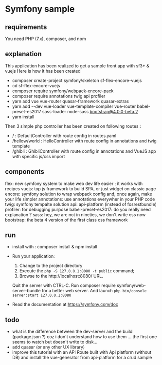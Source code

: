 # Symfony sample

## requirements

You need PHP (7.x), composer, and npm

## explanation
This application has been realized to get a sample front app with sf3+ & vuejs
Here is how it has been created

* composer create-project symfony/skeleton sf-flex-encore-vuejs
* cd sf-flex-encore-vuejs
* composer require symfony/webpack-encore-pack
* composer require annotations twig api profiler
* yarn add vue vue-router quasar-framework quasar-extras
* yarn add --dev vue-loader vue-template-compiler vue-router babel-preset-es2017 sass-loader node-sass bootstrap@4.0.0-beta.2
* yarn install 

Then 3 simple php controller has been created on following routes :
 
 * / : DefaultController with route config in routes.yaml
 * /hellow/world : HelloController with route config in annotations and twig template
 * /ghibli : GhibliController with route config in annotations and VueJS app with specific js/css import
 
## components

flex: new symfony system to make web dev life easier ; it works with recipes
vuejs: top js framework to build SPA, or just widget on classic page
encore: symfony solution to wrap webpack config and, once again, make your life simpler
annotations: use annotations everywher in your PHP code
twig: symfony tempalte solution
api: api-platform (instead of fosrestbundle)
profiler: for debugging purpose
babel-preset-es2017: do you really need explanation ?
sass: hey, we are not in nineties, we don't write css now
bootstrap: the beta 4 version of the first class css framework

## run

* install with : composer install & npm install
* Run your application:
  1. Change to the project directory
  2. Execute the `php -S 127.0.0.1:8080 -t public` command;
  3. Browse to the http://localhost:8080/ URL.

    Quit the server with CTRL-C.
    Run composer require symfony/web-server-bundle for a better web server.
    And launch `php bin/console server:start 127.0.0.1:8080`

* Read the documentation at https://symfony.com/doc

## todo

* what is the difference between the dev-server and the build  (package.json ?) coz i don't 
understand how to use them ... the first one seems to watch but doesn't write to disk...
* add quasar (or any other UX library)
* improve this tutorial with an API Route built with Api platform (without DB) and install the vue-generator from api-platform for a crud sample
